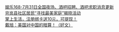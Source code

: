   
[娱乐168-7月31日全国夜场、酒吧招聘、酒吧求职消息更新](http://www.dianyue.me/archives/271/wx01q2li8ya2z6o9/)  
[岢岚县社区居民“寻找最美家庭”揭晓活动](http://www.dianyue.me/archives/768/a559671w5wnzy7vn/)  
[掌上生活，注册绑卡送10元，可提现！](http://www.dianyue.me/archives/836/hvt1vvzmqmt30k88/)  
[戴旭：美国对中国的暗算！（好文）](http://www.dianyue.me/archives/381/zxoem1vqruo4huon/)
